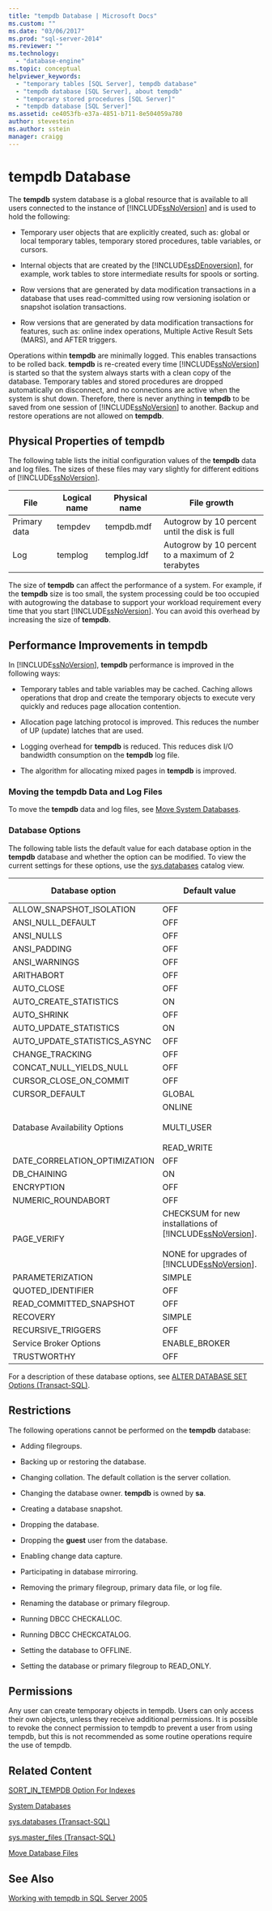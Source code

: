```yaml
---
title: "tempdb Database | Microsoft Docs"
ms.custom: ""
ms.date: "03/06/2017"
ms.prod: "sql-server-2014"
ms.reviewer: ""
ms.technology: 
  - "database-engine"
ms.topic: conceptual
helpviewer_keywords: 
  - "temporary tables [SQL Server], tempdb database"
  - "tempdb database [SQL Server], about tempdb"
  - "temporary stored procedures [SQL Server]"
  - "tempdb database [SQL Server]"
ms.assetid: ce4053fb-e37a-4851-b711-8e504059a780
author: stevestein
ms.author: sstein
manager: craigg
---
```

# tempdb Database
  The **tempdb** system database is a global resource that is available to all users connected to the instance of [!INCLUDE[ssNoVersion](../../includes/ssnoversion-md.md)] and is used to hold the following:  
  
-   Temporary user objects that are explicitly created, such as: global or local temporary tables, temporary stored procedures, table variables, or cursors.  
  
-   Internal objects that are created by the [!INCLUDE[ssDEnoversion](../../includes/ssdenoversion-md.md)], for example, work tables to store intermediate results for spools or sorting.  
  
-   Row versions that are generated by data modification transactions in a database that uses read-committed using row versioning isolation or snapshot isolation transactions.  
  
-   Row versions that are generated by data modification transactions for features, such as: online index operations, Multiple Active Result Sets (MARS), and AFTER triggers.  
  
 Operations within **tempdb** are minimally logged. This enables transactions to be rolled back. **tempdb** is re-created every time [!INCLUDE[ssNoVersion](../../includes/ssnoversion-md.md)] is started so that the system always starts with a clean copy of the database. Temporary tables and stored procedures are dropped automatically on disconnect, and no connections are active when the system is shut down. Therefore, there is never anything in **tempdb** to be saved from one session of [!INCLUDE[ssNoVersion](../../includes/ssnoversion-md.md)] to another. Backup and restore operations are not allowed on **tempdb**.  
  
## Physical Properties of tempdb  
 The following table lists the initial configuration values of the **tempdb** data and log files. The sizes of these files may vary slightly for different editions of [!INCLUDE[ssNoVersion](../../includes/ssnoversion-md.md)].  
  
|File|Logical name|Physical name|File growth|  
|----------|------------------|-------------------|-----------------|  
|Primary data|tempdev|tempdb.mdf|Autogrow by 10 percent until the disk is full|  
|Log|templog|templog.ldf|Autogrow by 10 percent to a maximum of 2 terabytes|  
  
 The size of **tempdb** can affect the performance of a system. For example, if the **tempdb** size is too small, the system processing could be too occupied with autogrowing the database to support your workload requirement every time that you start [!INCLUDE[ssNoVersion](../../includes/ssnoversion-md.md)]. You can avoid this overhead by increasing the size of **tempdb**.  
  
## Performance Improvements in tempdb  
 In [!INCLUDE[ssNoVersion](../../includes/ssnoversion-md.md)], **tempdb** performance is improved in the following ways:  
  
-   Temporary tables and table variables may be cached. Caching allows operations that drop and create the temporary objects to execute very quickly and reduces page allocation contention.  
  
-   Allocation page latching protocol is improved. This reduces the number of UP (update) latches that are used.  
  
-   Logging overhead for **tempdb** is reduced. This reduces disk I/O bandwidth consumption on the **tempdb** log file.  
  
-   The algorithm for allocating mixed pages in **tempdb** is improved.  
  
### Moving the tempdb Data and Log Files  
 To move the **tempdb** data and log files, see [Move System Databases](system-databases.md).  
  
### Database Options  
 The following table lists the default value for each database option in the **tempdb** database and whether the option can be modified. To view the current settings for these options, use the [sys.databases](/sql/relational-databases/system-catalog-views/sys-databases-transact-sql) catalog view.  
  
|Database option|Default value|Can be modified|  
|---------------------|-------------------|---------------------|  
|ALLOW_SNAPSHOT_ISOLATION|OFF|Yes|  
|ANSI_NULL_DEFAULT|OFF|Yes|  
|ANSI_NULLS|OFF|Yes|  
|ANSI_PADDING|OFF|Yes|  
|ANSI_WARNINGS|OFF|Yes|  
|ARITHABORT|OFF|Yes|  
|AUTO_CLOSE|OFF|No|  
|AUTO_CREATE_STATISTICS|ON|Yes|  
|AUTO_SHRINK|OFF|No|  
|AUTO_UPDATE_STATISTICS|ON|Yes|  
|AUTO_UPDATE_STATISTICS_ASYNC|OFF|Yes|  
|CHANGE_TRACKING|OFF|No|  
|CONCAT_NULL_YIELDS_NULL|OFF|Yes|  
|CURSOR_CLOSE_ON_COMMIT|OFF|Yes|  
|CURSOR_DEFAULT|GLOBAL|Yes|  
|Database Availability Options|ONLINE<br /><br /> MULTI_USER<br /><br /> READ_WRITE|No<br /><br /> No<br /><br /> No|  
|DATE_CORRELATION_OPTIMIZATION|OFF|Yes|  
|DB_CHAINING|ON|No|  
|ENCRYPTION|OFF|No|  
|NUMERIC_ROUNDABORT|OFF|Yes|  
|PAGE_VERIFY|CHECKSUM for new installations of [!INCLUDE[ssNoVersion](../../includes/ssnoversion-md.md)].<br /><br /> NONE for upgrades of [!INCLUDE[ssNoVersion](../../includes/ssnoversion-md.md)].|Yes|  
|PARAMETERIZATION|SIMPLE|Yes|  
|QUOTED_IDENTIFIER|OFF|Yes|  
|READ_COMMITTED_SNAPSHOT|OFF|No|  
|RECOVERY|SIMPLE|No|  
|RECURSIVE_TRIGGERS|OFF|Yes|  
|Service Broker Options|ENABLE_BROKER|Yes|  
|TRUSTWORTHY|OFF|No|  
  
 For a description of these database options, see [ALTER DATABASE SET Options &#40;Transact-SQL&#41;](/sql/t-sql/statements/alter-database-transact-sql-set-options).  
  
## Restrictions  
 The following operations cannot be performed on the **tempdb** database:  
  
-   Adding filegroups.  
  
-   Backing up or restoring the database.  
  
-   Changing collation. The default collation is the server collation.  
  
-   Changing the database owner. **tempdb** is owned by **sa**.  
  
-   Creating a database snapshot.  
  
-   Dropping the database.  
  
-   Dropping the **guest** user from the database.  
  
-   Enabling change data capture.  
  
-   Participating in database mirroring.  
  
-   Removing the primary filegroup, primary data file, or log file.  
  
-   Renaming the database or primary filegroup.  
  
-   Running DBCC CHECKALLOC.  
  
-   Running DBCC CHECKCATALOG.  
  
-   Setting the database to OFFLINE.  
  
-   Setting the database or primary filegroup to READ_ONLY.  
  
## Permissions  
 Any user can create temporary objects in tempdb. Users can only access their own objects, unless they receive additional permissions. It is possible to revoke the connect permission to tempdb to prevent a user from using tempdb, but this is not recommended as some routine operations require the use of tempdb.  
  
## Related Content  
 [SORT_IN_TEMPDB Option For Indexes](../indexes/indexes.md)  
  
 [System Databases](system-databases.md)  
  
 [sys.databases &#40;Transact-SQL&#41;](/sql/relational-databases/system-catalog-views/sys-databases-transact-sql)  
  
 [sys.master_files &#40;Transact-SQL&#41;](/sql/relational-databases/system-catalog-views/sys-master-files-transact-sql)  
  
 [Move Database Files](move-database-files.md)  
  
## See Also  
 [Working with tempdb in SQL Server 2005](http://go.microsoft.com/fwlink/?LinkId=81216)  
  
  
